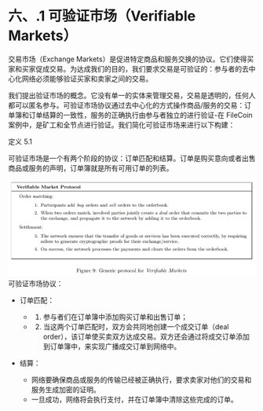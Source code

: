 # 六、.1 可验证市场（Verifiable Markets）

交易市场（Exchange Markets）是促进特定商品和服务交换的协议。它们使得买家和买家促成交易。为达成我们的目的，我们要求交易是可验证的：参与者的去中心化网络必须能够验证买家和卖家之间的交易。

我们提出验证市场的概念。它没有单一的实体来管理交易，交易是透明的，任何人都可以匿名参与。可验证市场协议通过去中心化的方式操作商品/服务的交易：订单簿和订单结算的一致性，服务的正确执行由参与者独立的进行验证-在 FileCoin 案例中，是矿工和全节点进行验证。我们简化可验证市场来进行以下构建：

定义 5.1

可验证市场是一个有两个阶段的协议：订单匹配和结算。订单是购买意向或者出售商品或服务的声明，订单簿就是所有可用订单的列表。

![](img/0f5993287629293b78609bd038e9e456.jpg) 可验证市场协议：

*   订单匹配：

    *   1.  参与者们在订单簿中添加购买订单和出售订单；
    *   2.  当这两个订单匹配时，双方会共同地创建一个成交订单（deal order），该订单使买卖双方达成交易。双方还会通过将成交订单添加到订单簿中，来实现广播成交订单到网络中。
*   结算：

    *   网络要确保商品或服务的传输已经被正确执行，要求卖家对他们的交易和服务生成加密的证明。
    *   一旦成功，网络将会执行支付，并在订单簿中清除这些完成的订单。